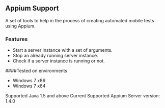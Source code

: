 ## Appium Support
A set of tools to help in the process of creating automated mobile tests using Appium.

### Features
- Start a server instance with a set of arguments.
- Stop an already running server instance.
- Check if a server instance is running or not. 

####Tested on environments
- Windows 7 x86
- Windows 7 x64

Supported Java 1.5 and above
Current Supported Appium Server version: 1.4.0
